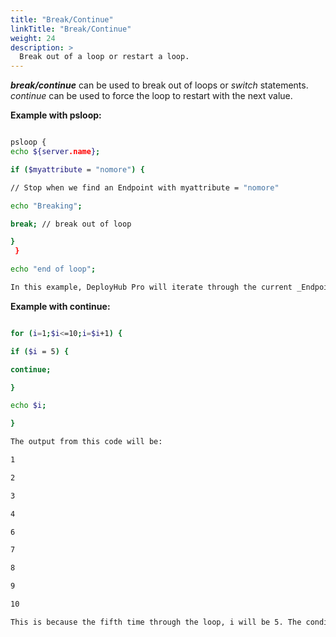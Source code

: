 ```yaml
---
title: "Break/Continue"
linkTitle: "Break/Continue"
weight: 24
description: >
  Break out of a loop or restart a loop. 
---
```



**_break/continue_** can be used to break out of loops or _switch_ statements. _continue_ can be used to force the loop to restart with the next value.

**Example with psloop:**

```bash

psloop {
echo ${server.name};

if ($myattribute = "nomore") {

// Stop when we find an Endpoint with myattribute = "nomore"

echo "Breaking";

break; // break out of loop

}
 }

echo "end of loop";

In this example, DeployHub Pro will iterate through the current _Endpoint_ set, looking at the value of myattribute for each _Endpoint_. When it finds an _Endpoint_ with this attribute set to the value of nomore it will break out of the loop.
```

**Example with continue:**

```bash

for (i=1;$i<=10;i=$i+1) {

if ($i = 5) {

continue;

}

echo $i;

}

The output from this code will be:

1

2

3

4

6

7

8

9

10

This is because the fifth time through the loop, i will be 5. The condition will match and execute "continue" which will restart the loop with the next value (6).
```
